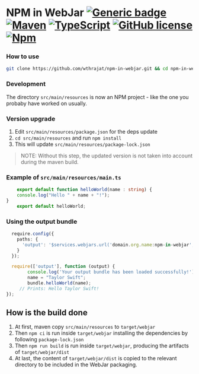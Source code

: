 # NPM in WebJar [![Generic badge](https://img.shields.io/badge/NPM%20in-WebJar-pink.svg)](https://shields.io/) [![Maven](https://badgen.net/badge/icon/maven?icon=maven&label)](https://https://maven.apache.org/) [![TypeScript](https://img.shields.io/badge/--3178C6?logo=typescript&logoColor=ffffff)](https://www.typescriptlang.org/) [![GitHub license](https://img.shields.io/github/license/Naereen/StrapDown.js.svg)](https://github.com/Naereen/StrapDown.js/blob/master/LICENSE) [![Npm](https://badgen.net/badge/icon/npm?icon=npm&label)](https://https://npmjs.com/)

### How to use
```sh
git clone https://github.com/wthrajat/npm-in-webjar.git && cd npm-in-webjar && mvn clean install
```


### Development

The directory `src/main/resources` is now an NPM project - like the one you probaby have worked on usually.

### Version upgrade

1. Edit `src/main/resources/package.json` for the deps update
2. `cd src/main/resources` and run `npm install`
3. This will update `src/main/resources/package-lock.json`
> NOTE: Without this step, the updated version is not taken into account during the maven build.

### Example of `src/main/resources/main.ts`

```typescript
    export default function helloWorld(name : string) {
    console.log("Hello " + name + "!");
}
    export default helloWorld;
```

### Using the output bundle

```typescript
  require.config({
    paths: {
      'output': '$services.webjars.url('domain.org.name:npm-in-webjar', 'output.js')'
    }
  });

  require(['output'], function (output) {
        console.log('Your output bundle has been loaded successfully!');
        name = "Taylor Swift";
        bundle.helloWorld(name);
     // Prints: Hello Taylor Swift!
});
```

## How is the build done

1. At first, maven copy `src/main/resources` to `target/webjar`
2. Then `npm ci` is run inside `target/webjar` installing the dependencies by following `package-lock.json`
3. Then `npm run build` is run inside `target/webjar`, producing the artifacts of `target/webjar/dist`
4. At last, the content of `target/webjar/dist` is copied to the relevant directory to be included in the WebJar packaging.